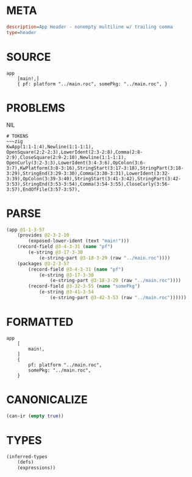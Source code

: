 # META
~~~ini
description=App Header - nonempty multiline w/ trailing comma
type=header
~~~
# SOURCE
~~~roc
app
	[main!,]
	{ pf: platform "../main.roc", somePkg: "../main.roc", }
~~~
# PROBLEMS
NIL

~~~
# TOKENS
~~~zig
KwApp(1:1-1:4),Newline(1:1-1:1),
OpenSquare(2:2-2:3),LowerIdent(2:3-2:8),Comma(2:8-2:9),CloseSquare(2:9-2:10),Newline(1:1-1:1),
OpenCurly(3:2-3:3),LowerIdent(3:4-3:6),OpColon(3:6-3:7),KwPlatform(3:8-3:16),StringStart(3:17-3:18),StringPart(3:18-3:29),StringEnd(3:29-3:30),Comma(3:30-3:31),LowerIdent(3:32-3:39),OpColon(3:39-3:40),StringStart(3:41-3:42),StringPart(3:42-3:53),StringEnd(3:53-3:54),Comma(3:54-3:55),CloseCurly(3:56-3:57),EndOfFile(3:57-3:57),
~~~
# PARSE
~~~clojure
(app @1-1-3-57
	(provides @2-3-2-10
		(exposed-lower-ident (text "main!")))
	(record-field @3-4-3-31 (name "pf")
		(e-string @3-17-3-30
			(e-string-part @3-18-3-29 (raw "../main.roc"))))
	(packages @3-2-3-57
		(record-field @3-4-3-31 (name "pf")
			(e-string @3-17-3-30
				(e-string-part @3-18-3-29 (raw "../main.roc"))))
		(record-field @3-32-3-55 (name "somePkg")
			(e-string @3-41-3-54
				(e-string-part @3-42-3-53 (raw "../main.roc"))))))
~~~
# FORMATTED
~~~roc
app
	[
		main!,
	]
	{
		pf: platform "../main.roc",
		somePkg: "../main.roc",
	}
~~~
# CANONICALIZE
~~~clojure
(can-ir (empty true))
~~~
# TYPES
~~~clojure
(inferred-types
	(defs)
	(expressions))
~~~